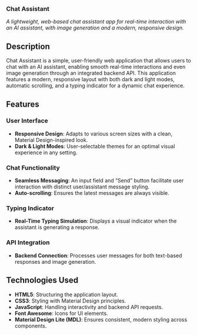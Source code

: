 ### Chat Assistant

_A lightweight, web-based chat assistant app for real-time interaction with an AI assistant, with image generation and a modern, responsive design._

## Description

Chat Assistant is a simple, user-friendly web application that allows users to chat with an AI assistant, enabling smooth real-time interactions and even image generation through an integrated backend API. This application features a modern, responsive layout with both dark and light modes, automatic scrolling, and a typing indicator for a dynamic chat experience.

## Features

### User Interface
- **Responsive Design**: Adapts to various screen sizes with a clean, Material Design-inspired look.
- **Dark & Light Modes**: User-selectable themes for an optimal visual experience in any setting.

### Chat Functionality
- **Seamless Messaging**: An input field and “Send” button facilitate user interaction with distinct user/assistant message styling.
- **Auto-scrolling**: Ensures the latest messages are always visible.

### Typing Indicator
- **Real-Time Typing Simulation**: Displays a visual indicator when the assistant is generating a response.

### API Integration
- **Backend Connection**: Processes user messages for both text-based responses and image generation.

## Technologies Used
- **HTML5**: Structuring the application layout.
- **CSS3**: Styling with Material Design principles.
- **JavaScript**: Handling interactivity and backend API requests.
- **Font Awesome**: Icons for UI elements.
- **Material Design Lite (MDL)**: Ensures consistent, modern styling across components.
